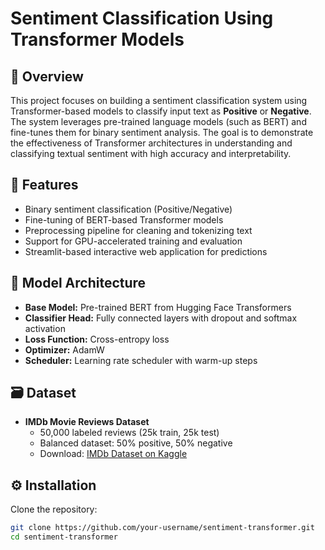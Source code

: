 # Sentiment Classification Using Transformer Models

## 📌 Overview
This project focuses on building a sentiment classification system using Transformer-based models to classify input text as **Positive** or **Negative**. The system leverages pre-trained language models (such as BERT) and fine-tunes them for binary sentiment analysis. The goal is to demonstrate the effectiveness of Transformer architectures in understanding and classifying textual sentiment with high accuracy and interpretability.

## 🚀 Features
- Binary sentiment classification (Positive/Negative)
- Fine-tuning of BERT-based Transformer models
- Preprocessing pipeline for cleaning and tokenizing text
- Support for GPU-accelerated training and evaluation
- Streamlit-based interactive web application for predictions

## 🧠 Model Architecture
- **Base Model:** Pre-trained BERT from Hugging Face Transformers
- **Classifier Head:** Fully connected layers with dropout and softmax activation
- **Loss Function:** Cross-entropy loss
- **Optimizer:** AdamW
- **Scheduler:** Learning rate scheduler with warm-up steps

## 🗃️ Dataset
- **IMDb Movie Reviews Dataset**
  - 50,000 labeled reviews (25k train, 25k test)
  - Balanced dataset: 50% positive, 50% negative
  - Download: [IMDb Dataset on Kaggle](https://www.kaggle.com/datasets/lakshmi25npathi/imdb-dataset-of-50k-movie-reviews)

## ⚙️ Installation

Clone the repository:
```bash
git clone https://github.com/your-username/sentiment-transformer.git
cd sentiment-transformer
